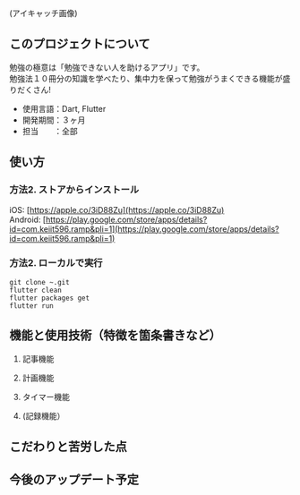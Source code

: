 (アイキャッチ画像)
## このプロジェクトについて
勉強の極意は「勉強できない人を助けるアプリ」です。  
勉強法１０冊分の知識を学べたり、集中力を保って勉強がうまくできる機能が盛りだくさん!  
- 使用言語：Dart, Flutter  
- 開発期間：３ヶ月  
- 担当　　：全部  

## 使い方
### 方法2. ストアからインストール  
iOS: [https://apple.co/3iD88Zu](https://apple.co/3iD88Zu)  
Android: [https://play.google.com/store/apps/details?id=com.keiit596.ramp&pli=1](https://play.google.com/store/apps/details?id=com.keiit596.ramp&pli=1)  

### 方法2. ローカルで実行
```
git clone ~.git
flutter clean
flutter packages get
flutter run
```

## 機能と使用技術（特徴を箇条書きなど）
1. 記事機能

2. 計画機能
3. タイマー機能
4. (記録機能）

## こだわりと苦労した点

## 今後のアップデート予定
